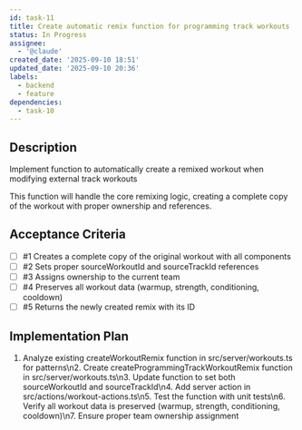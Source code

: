 ```yaml
---
id: task-11
title: Create automatic remix function for programming track workouts
status: In Progress
assignee:
  - '@claude'
created_date: '2025-09-10 18:51'
updated_date: '2025-09-10 20:36'
labels:
  - backend
  - feature
dependencies:
  - task-10
---
```


## Description

Implement function to automatically create a remixed workout when modifying external track workouts

This function will handle the core remixing logic, creating a complete copy of the workout with proper ownership and references.

## Acceptance Criteria
<!-- AC:BEGIN -->
- [ ] #1 Creates a complete copy of the original workout with all components
- [ ] #2 Sets proper sourceWorkoutId and sourceTrackId references
- [ ] #3 Assigns ownership to the current team
- [ ] #4 Preserves all workout data (warmup, strength, conditioning, cooldown)
- [ ] #5 Returns the newly created remix with its ID
<!-- AC:END -->

## Implementation Plan

1. Analyze existing createWorkoutRemix function in src/server/workouts.ts for patterns\n2. Create createProgrammingTrackWorkoutRemix function in src/server/workouts.ts\n3. Update function to set both sourceWorkoutId and sourceTrackId\n4. Add server action in src/actions/workout-actions.ts\n5. Test the function with unit tests\n6. Verify all workout data is preserved (warmup, strength, conditioning, cooldown)\n7. Ensure proper team ownership assignment
